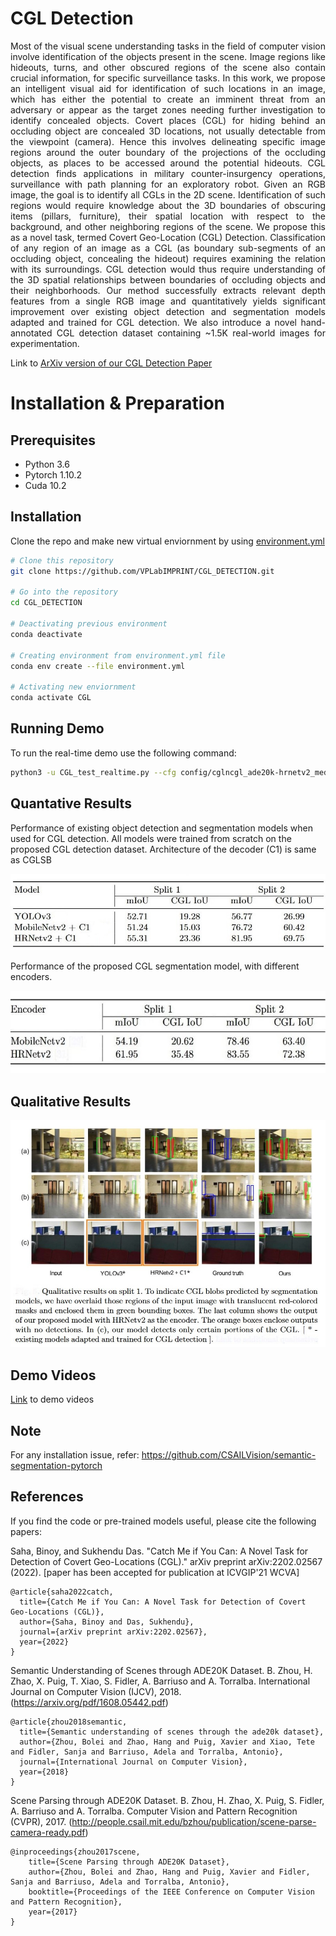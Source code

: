 # CGL Detection


<p align="justify"> Most of the visual scene understanding tasks in the field of computer vision involve identification of the objects present in the scene. Image regions like hideouts, turns, and other obscured regions of the scene also contain crucial information, for specific surveillance tasks. In this work, we propose an intelligent visual aid for identification of such locations in an image, which has either the potential to create an imminent threat from an adversary or appear as the target zones needing further investigation to identify concealed objects. Covert places (CGL) for hiding behind an occluding object are concealed 3D locations, not usually detectable from the viewpoint (camera). Hence this involves delineating specific image regions around the outer boundary of the projections of the occluding objects, as places to be accessed around the potential hideouts.  CGL detection finds applications in military counter-insurgency operations, surveillance with path planning for an exploratory robot. Given an RGB image, the goal is to identify all CGLs in the 2D scene. Identification of such regions would require knowledge about the 3D boundaries of obscuring items (pillars, furniture), their spatial location with respect to the background, and other neighboring regions of the scene. We propose this as a novel task, termed Covert Geo-Location (CGL) Detection. Classification of any region of an image as a CGL (as boundary sub-segments of an occluding object, concealing the hideout) requires examining the relation with its surroundings. CGL detection would thus require understanding of the 3D spatial relationships between boundaries of occluding objects and their neighborhoods. Our method successfully extracts relevant depth features from a single RGB image and quantitatively yields significant improvement over existing object detection and segmentation models adapted and trained for CGL detection. We also introduce a novel hand-annotated CGL detection dataset containing ~1.5K real-world images for experimentation. </p>

Link to [ArXiv version of our CGL Detection Paper](https://arxiv.org/abs/2202.02567)

# Installation & Preparation

## Prerequisites
- Python 3.6
- Pytorch 1.10.2
- Cuda 10.2

## Installation

Clone the repo and make new virtual enviornment by using [environment.yml][1]

[1]:https://github.com/VPLabIMPRINT/CGL_DETECTION/blob/main/environment.yml

```sh
# Clone this repository
git clone https://github.com/VPLabIMPRINT/CGL_DETECTION.git

# Go into the repository
cd CGL_DETECTION

# Deactivating previous environment
conda deactivate

# Creating environment from environment.yml file
conda env create --file environment.yml 

# Activating new enviornment
conda activate CGL 

```

## Running Demo
To run the real-time demo use the following command:
```sh
python3 -u CGL_test_realtime.py --cfg config/cglncgl_ade20k-hrnetv2_medium.yaml
```

## Quantative Results
Performance of existing object detection and segmentation models when
used for CGL detection. All models were trained from scratch on the proposed CGL
detection dataset. Architecture of the decoder (C1) is same as CGLSB

![Alt text](https://github.com/VPLabIMPRINT/CGL_DETECTION/blob/main/Quantative_Results_Table_1.jpg?raw=true "Title")

Performance of the proposed CGL segmentation model, with different encoders.

![Alt text](https://github.com/VPLabIMPRINT/CGL_DETECTION/blob/main/Quantative_Results_Table_2.jpg?raw=true "Title")


## Qualitative Results

![Alt text](https://github.com/VPLabIMPRINT/CGL_DETECTION/blob/main/Model_qualitative_result.jpg?raw=true "Title")

## Demo Videos
[Link](https://drive.google.com/drive/folders/1OZDhHx1jGEkjrWOCAVyVOa2kPHyBFEyM?usp=sharing) to demo videos

## Note
For any installation issue, refer:
https://github.com/CSAILVision/semantic-segmentation-pytorch

## References

If you find the code or pre-trained models useful, please cite the following papers:

Saha, Binoy, and Sukhendu Das. "Catch Me if You Can: A Novel Task for Detection of Covert Geo-Locations (CGL)." arXiv preprint arXiv:2202.02567 (2022). [paper has been accepted for publication at ICVGIP'21 WCVA]

```
@article{saha2022catch,
  title={Catch Me if You Can: A Novel Task for Detection of Covert Geo-Locations (CGL)},
  author={Saha, Binoy and Das, Sukhendu},
  journal={arXiv preprint arXiv:2202.02567},
  year={2022}
}
```

Semantic Understanding of Scenes through ADE20K Dataset. B. Zhou, H. Zhao, X. Puig, T. Xiao, S. Fidler, A. Barriuso and A. Torralba. International Journal on Computer Vision (IJCV), 2018. (https://arxiv.org/pdf/1608.05442.pdf)

```
@article{zhou2018semantic,
  title={Semantic understanding of scenes through the ade20k dataset},
  author={Zhou, Bolei and Zhao, Hang and Puig, Xavier and Xiao, Tete and Fidler, Sanja and Barriuso, Adela and Torralba, Antonio},
  journal={International Journal on Computer Vision},
  year={2018}
}
```
Scene Parsing through ADE20K Dataset. B. Zhou, H. Zhao, X. Puig, S. Fidler, A. Barriuso and A. Torralba. Computer Vision and Pattern Recognition (CVPR), 2017. (http://people.csail.mit.edu/bzhou/publication/scene-parse-camera-ready.pdf)

```
@inproceedings{zhou2017scene,
    title={Scene Parsing through ADE20K Dataset},
    author={Zhou, Bolei and Zhao, Hang and Puig, Xavier and Fidler, Sanja and Barriuso, Adela and Torralba, Antonio},
    booktitle={Proceedings of the IEEE Conference on Computer Vision and Pattern Recognition},
    year={2017}
}
```
